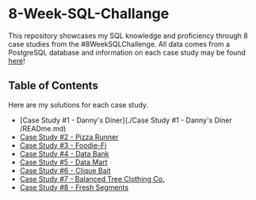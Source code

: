 # 8-Week-SQL-Challange
This repository showcases my SQL knowledge and proficiency through 8 case studies from the #8WeekSQLChallenge. All data comes from a PostgreSQL database and information on each case study may be found [here](https://8weeksqlchallenge.com/)!


## Table of Contents
Here are my solutions for each case study.
- [Case Study #1 - Danny's Diner](./Case Study #1 - Danny's Diner /READme.md)
- [Case Study #2 - Pizza Runner]()
- [Case Study #3 - Foodie-Fi]()
- [Case Study #4 - Data Bank]()
- [Case Study #5 - Data Mart]()
- [Case Study #6 - Clique Bait]()
- [Case Study #7 - Balanced Tree Clothing Co.]()
- [Case Study #8 - Fresh Segments]()
